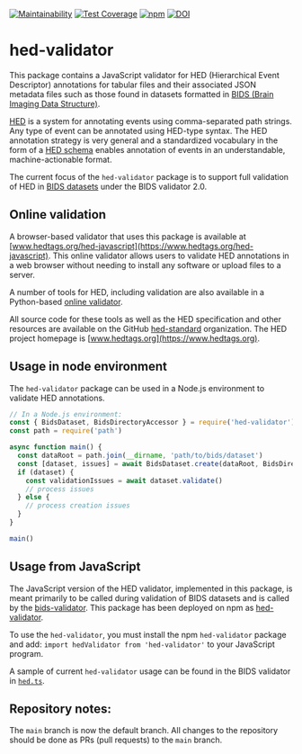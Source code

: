 [![Maintainability](https://api.codeclimate.com/v1/badges/f570007079eed004a81b/maintainability)](https://codeclimate.com/github/hed-standard/hed-javascript/maintainability)
[![Test Coverage](https://api.codeclimate.com/v1/badges/f570007079eed004a81b/test_coverage)](https://codeclimate.com/github/hed-standard/hed-javascript/test_coverage)
[![npm](https://img.shields.io/npm/v/hed-validator)](https://www.npmjs.com/package/hed-validator)
[![DOI](https://zenodo.org/badge/DOI/10.5281/zenodo.8172804.svg)](https://doi.org/10.5281/zenodo.8172804)

# hed-validator

This package contains a JavaScript validator for HED (Hierarchical Event Descriptor) annotations for
tabular files and their associated JSON metadata files such as those found in datasets formatted
in [BIDS (Brain Imaging Data Structure)](https://bids.neuroimaging.io/).

[HED](https://www.hedtags.org/) is a system for annotating events using comma-separated path strings.
Any type of event can be annotated using HED-type syntax.
The HED annotation strategy is very general and a standardized vocabulary in the form of a
[HED schema](https://github.com/hed-standard/hed-specification) enables
annotation of events in an understandable, machine-actionable format.

The current focus of the `hed-validator` package is to support full validation of HED in
[BIDS datasets](https://bids-specification.readthedocs.io/en/stable/) under the BIDS validator 2.0.

## Online validation

A browser-based validator that uses this package is available at
[www.hedtags.org/hed-javascript](https://www.hedtags.org/hed-javascript).
This online validator allows users to validate HED annotations in a web
browser without needing to install any software or upload files to a server.

A number of tools for HED, including validation are also available in a Python-based
[online validator](https://hedtools.org/hed).

All source code for these tools as well as
the HED specification and other resources are available on the GitHub [hed-standard](https://github.com/hed-standard)
organization. The HED project homepage is [www.hedtags.org](https://www.hedtags.org).

## Usage in node environment

The `hed-validator` package can be used in a Node.js environment to validate HED annotations.

```javascript
// In a Node.js environment:
const { BidsDataset, BidsDirectoryAccessor } = require('hed-validator')
const path = require('path')

async function main() {
  const dataRoot = path.join(__dirname, 'path/to/bids/dataset')
  const [dataset, issues] = await BidsDataset.create(dataRoot, BidsDirectoryAccessor)
  if (dataset) {
    const validationIssues = await dataset.validate()
    // process issues
  } else {
    // process creation issues
  }
}

main()
```

## Usage from JavaScript

The JavaScript version of the HED validator, implemented in this package, is meant primarily to be
called during validation of BIDS datasets and is called by the
[bids-validator](https://github.com/bids-standard/bids-validator).
This package has been deployed on npm as [hed-validator](https://www.npmjs.com/package/hed-validator).

To use the `hed-validator`, you must install the npm `hed-validator` package and add:
`import hedValidator from 'hed-validator'` to your JavaScript program.

A sample of current `hed-validator` usage can be found in the BIDS validator in
[`hed.ts`](https://github.com/bids-standard/bids-validator/blob/43be01517aaf338aa8bf87676be192dd57087c50/src/validators/hed.ts).

## Repository notes:

The `main` branch is now the default branch. All changes to the repository should
be done as PRs (pull requests) to the `main` branch.
